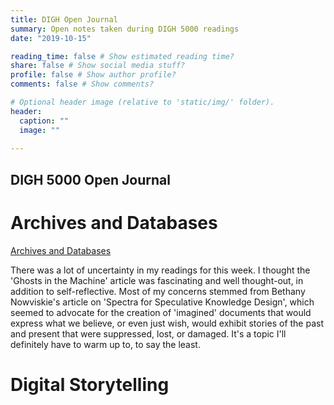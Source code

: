 ```yaml
---
title: DIGH Open Journal
summary: Open notes taken during DIGH 5000 readings
date: "2019-10-15"

reading_time: false # Show estimated reading time?
share: false # Show social media stuff?
profile: false # Show author profile?
comments: false # Show comments?

# Optional header image (relative to 'static/img/' folder).
header:
  caption: ""
  image: ""
 
---  
```

## DIGH 5000 Open Journal 

# Archives and Databases
[Archives and Databases](https://nickmcneilly.github.io/openjournal/OJ1.html)

There was a lot of uncertainty in my readings for this week. I thought the  'Ghosts in the Machine' article was fascinating and well thought-out, in addition to self-reflective. Most of my concerns stemmed from Bethany Nowviskie's article on 'Spectra for Speculative Knowledge Design', which seemed to advocate for the creation of 'imagined' documents that would express what we believe, or even just wish, would exhibit stories of the past and present that were suppressed, lost, or damaged. It's a topic I'll definitely have to warm up to, to say the least.

# Digital Storytelling
